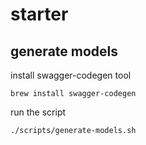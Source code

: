 # starter

## generate models

install swagger-codegen tool

`brew install swagger-codegen`

run the script

`./scripts/generate-models.sh`

